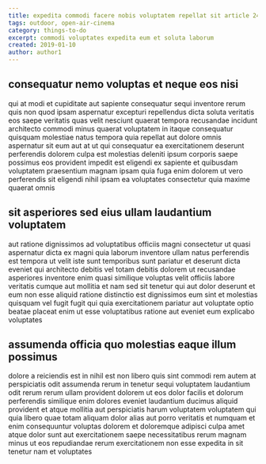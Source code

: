 ```yaml
---
title: expedita commodi facere nobis voluptatem repellat sit article 2456
tags: outdoor, open-air-cinema
category: things-to-do
excerpt: commodi voluptates expedita eum et soluta laborum
created: 2019-01-10
author: author1
---
```


## consequatur nemo voluptas et neque eos nisi

qui at modi et cupiditate aut sapiente consequatur sequi inventore rerum quis non quod ipsam aspernatur excepturi repellendus dicta soluta veritatis eos saepe veritatis quas velit nesciunt quaerat tempora recusandae incidunt architecto commodi minus quaerat voluptatem in itaque consequatur quisquam molestiae natus tempora quia repellat aut dolore omnis aspernatur sit eum aut at ut qui consequatur ea exercitationem deserunt perferendis dolorem culpa est molestias deleniti ipsum corporis saepe possimus eos provident impedit est eligendi ex sapiente et quibusdam voluptatem praesentium magnam ipsam quia fuga enim dolorem ut vero perferendis sit eligendi nihil ipsam ea voluptates consectetur quia maxime quaerat omnis

## sit asperiores sed eius ullam laudantium voluptatem

aut ratione dignissimos ad voluptatibus officiis magni consectetur ut quasi aspernatur dicta ex magni quia laborum inventore ullam natus perferendis est tempora ut velit iste sunt temporibus sunt pariatur et deserunt dicta eveniet qui architecto debitis vel totam debitis dolorem ut recusandae asperiores inventore enim quasi similique voluptas velit officiis labore veritatis cumque aut mollitia et nam sed sit tenetur qui aut dolor deserunt et eum non esse aliquid ratione distinctio est dignissimos eum sint et molestias quisquam vel fugit fugit qui quia exercitationem pariatur aut voluptate optio beatae placeat enim ut esse voluptatibus ratione aut eveniet eum explicabo voluptates

## assumenda officia quo molestias eaque illum possimus

dolore a reiciendis est in nihil est non libero quis sint commodi rem autem at perspiciatis odit assumenda rerum in tenetur sequi voluptatem laudantium odit rerum rerum ullam provident dolorem ut eos dolor facilis et dolorum perferendis similique enim dolores eveniet laudantium ducimus aliquid provident et atque mollitia aut perspiciatis harum voluptatem voluptatem qui quia libero quae totam aliquam dolor alias aut porro veritatis et numquam et enim consequuntur voluptas dolorem et doloremque adipisci culpa amet atque dolor sunt aut exercitationem saepe necessitatibus rerum magnam minus ut eos repudiandae rerum exercitationem non esse expedita in sit tenetur nam et voluptates
